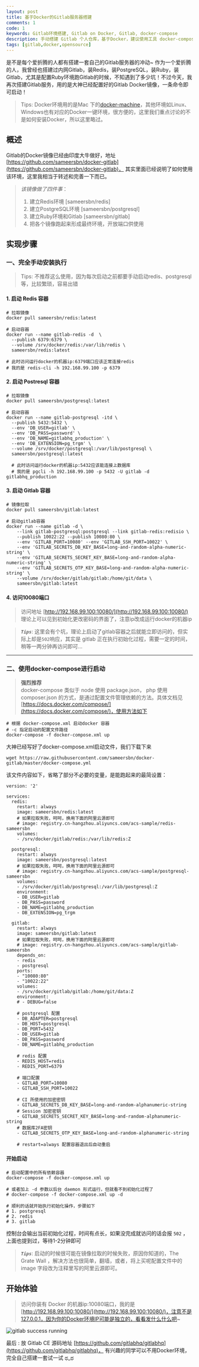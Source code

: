 ```yaml
---
layout: post
title: 基于Docker的Gitlab服务器搭建
comments: 1
code: 1
keywords: Gitlab环境搭建, Gitlab on Docker, Gitlab, docker-compose
description: 手动搭建 Gitlab 个人仓库，基于Docker，建议使用工具 docker-compose
tags: [gitlab,docker,opensource]
---
```


是不是每个爱折腾的人都有搭建一套自己的Gitlab服务器的冲动~ 作为一个爱折腾的人，我曾经也搭建过内网Gitlab，装Redis，装PostgreSQL，装Ruby，装Gitlab，尤其是配置Ruby环境跑Gitlab的时候，不知遇到了多少坑！不过今天，我再次搭建Gitlab服务，用的是大神已经配置好的Gitlab Docker镜像，一条命令即可启动！

> Tips: Docker环境用的是Mac 下的[docker-machine](https://docs.docker.com/machine/)，其他环境如Linux、Windows也有对应的Docker一键环境，很方便的，这里我们重点讨论的不是如何安装Docker，所以这里略过。


## 概述
Gitlab的Docker镜像已经由印度大牛做好，地址 [https://github.com/sameersbn/docker-gitlab](https://github.com/sameersbn/docker-gitlab)， 其实里面已经说明了如何使用该环境，这里我相当于转述和完善一下而已。

> _该镜像做了四件事_：
>
> 1. 建立Redis环境 [sameersbn/redis]
> 2. 建立PostgreSQL环境 [sameersbn/postgresql]
> 3. 建立Ruby环境和Gitlab [sameersbn/gitlab]
> 4. 把各个镜像跑起来形成最终环境，开放端口供使用

<!--
> PS: 上面的redis、postsql、gitlab用的是作者自己的镜像，其实完全也可以换用官方的镜像，只不过他自己的有一些环境变量设置，和该gitlab镜像更加适配，便于我们使用而已。
-->

## 实现步骤

### 一、完全手动安装执行

> Tips: 不推荐这么使用，因为每次启动之前都要手动启动redis、postgresql等，比较繁琐，容易出错

#### 1. 启动 Redis 容器

```shell
# 拉取镜像
docker pull sameersbn/redis:latest

# 启动容器
docker run --name gitlab-redis -d  \
  --publish 6379:6379 \
  --volume /srv/docker/redis:/var/lib/redis \
  sameersbn/redis:latest

# 此时访问运行docker的机器ip:6379端口应该正常连接redis
# 我的是 redis-cli -h 192.168.99.100 -p 6379
```

#### 2. 启动 Postresql 容器

```shell
# 拉取镜像
docker pull sameersbn/postgresql:latest

# 启动容器
docker run --name gitlab-postgresql -itd \
  --publish 5432:5432 \
  --env 'DB_USER=gitlab' \
  --env 'DB_PASS=password' \
  --env 'DB_NAME=gitlabhq_production' \
  --env 'DB_EXTENSION=pg_trgm' \
  --volume /srv/docker/postgresql:/var/lib/postgresql \
  sameersbn/postgresql:latest

  # 此时访问运行docker的机器ip:5432应该能连接上数据库
  # 我的是 pgcli -h 192.168.99.100 -p 5432 -U gitlab -d gitlabhq_production
```

#### 3. 启动 Gitlab 容器

```shell
# 镜像拉取
docker pull sameersbn/gitlab:latest

# 启动gitlab容器
docker run --name gitlab -d \
    --link gitlab-postgresql:postgresql --link gitlab-redis:redisio \
    --publish 10022:22 --publish 10080:80 \
    --env 'GITLAB_PORT=10080' --env 'GITLAB_SSH_PORT=10022' \
    --env 'GITLAB_SECRETS_DB_KEY_BASE=long-and-random-alpha-numeric-string' \
    --env 'GITLAB_SECRETS_SECRET_KEY_BASE=long-and-random-alpha-numeric-string' \
    --env 'GITLAB_SECRETS_OTP_KEY_BASE=long-and-random-alpha-numeric-string' \
    --volume /srv/docker/gitlab/gitlab:/home/git/data \
    sameersbn/gitlab:latest
```

#### 4. 访问10080端口

> 访问地址 [http://192.168.99.100:10080/](http://192.168.99.100:10080/) 理论上可以见到初始化更改密码的界面了，注意ip改成运行docker的机器ip

> **_`Tips`_**: 这里会有个坑，理论上启动了gitlab容器之后就能立即访问的，但实际上却是`502`响应，其实是 gitlab 正在执行初始化过程，需要一定的时间，稍等一两分钟再访问即可...

-----

### 二、使用docker-compose进行启动

> **强烈推荐**
<br>docker-compose 类似于 node 使用 package.json， php 使用 composer.json 的方式，是通过配置文件管理依赖的方法。具体文档见 [https://docs.docker.com/compose/](https://docs.docker.com/compose/)，使用方法如下

```shell
# 根据 docker-compose.xml 启动docker 容器
# -c 指定启动的配置文件路径
docker-compose -f docker-compose.xml up
```

大神已经写好了docker-compose.xml启动文件，我们下载下来

```shell
wget https://raw.githubusercontent.com/sameersbn/docker-gitlab/master/docker-compose.yml
```

该文件内容如下，省略了部分不必要的变量，是能跑起来的最简设置：

```shell
version: '2'

services:
  redis:
    restart: always
    image: sameersbn/redis:latest
    # 如果拉取失败，呵呵，换用下面的阿里云源即可
    # image: registry.cn-hangzhou.aliyuncs.com/acs-sample/redis-sameersbn
    volumes:
    - /srv/docker/gitlab/redis:/var/lib/redis:Z

  postgresql:
    restart: always
    image: sameersbn/postgresql:latest
    # 如果拉取失败，呵呵，换用下面的阿里云源即可
    # image: registry.cn-hangzhou.aliyuncs.com/acs-sample/postgresql-sameersbn
    volumes:
    - /srv/docker/gitlab/postgresql:/var/lib/postgresql:Z
    environment:
    - DB_USER=gitlab
    - DB_PASS=password
    - DB_NAME=gitlabhq_production
    - DB_EXTENSION=pg_trgm

  gitlab:
    restart: always
    image: sameersbn/gitlab:latest
    # 如果拉取失败，呵呵，换用下面的阿里云源即可
    # image: registry.cn-hangzhou.aliyuncs.com/acs-sample/gitlab-sameersbn
    depends_on:
    - redis
    - postgresql
    ports:
    - "10080:80"
    - "10022:22"
    volumes:
    - /srv/docker/gitlab/gitlab:/home/git/data:Z
    environment:
    # - DEBUG=false

    # postgresql 配置
    - DB_ADAPTER=postgresql
    - DB_HOST=postgresql
    - DB_PORT=5432
    - DB_USER=gitlab
    - DB_PASS=password
    - DB_NAME=gitlabhq_production

    # redis 配置
    - REDIS_HOST=redis
    - REDIS_PORT=6379

    # 端口配置
    - GITLAB_PORT=10080
    - GITLAB_SSH_PORT=10022

    # CI 所使用的加密密钥
    - GITLAB_SECRETS_DB_KEY_BASE=long-and-random-alphanumeric-string
    # Session 加密密钥
    - GITLAB_SECRETS_SECRET_KEY_BASE=long-and-random-alphanumeric-string
    # 数据库2FA密钥
    - GITLAB_SECRETS_OTP_KEY_BASE=long-and-random-alphanumeric-string

    # restart=always 配置容器退出后自动重启
```

#### 开始启动

```shell
# 启动配置中的所有依赖容器
docker-compose -f docker-compose.xml up

# 或者加上 -d 参数以后台 daemon 形式运行，但就看不到初始化过程了
# docker-compose -f docker-compose.xml up -d

# 顺利的话就开始执行初始化操作，步骤如下
# 1. postgresql
# 2. redis
# 3. gitlab
```

控制台会输出当前初始化过程，时间有点长，如果没完成就访问的话会报 `502` ，上面也提到过，等待1-2分钟即可

> **_`Tips`_**: 启动的时候很可能在镜像拉取的时候失败，原因你知道的，The Grate Wall ，解决方法也很简单，翻墙，或者，将上买呢配置文件中的 image 字段改为注释里写的阿里云源即可。


## 开始体验

> 访问你装有 Docker 的机器ip:10080端口，我的是[http://192.168.99.100:10080/](http://192.168.99.100:10080/)，注意不是127.0.0.1，因为你的Docker环境IP可能是独立的，看看发什么什么吧~


![gitlab success running](https://cdn.jsdelivr.net/gh/qishibo/img/1630656215843-5d11c0cbb064d.jpg)




最后 : 放 Gitlab CE 源码地址 [https://github.com/gitlabhq/gitlabhq](https://github.com/gitlabhq/gitlabhq)， 有兴趣的同学可以不用Docker环境，完全自己搭建一套试一试 ಥ_ಥ
